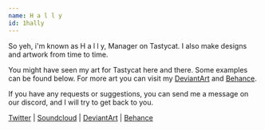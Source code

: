 ```yaml
---
name: H a l l y
id: 1hally
---
```

So yeh, i'm known as H a l l y, Manager on Tastycat. I also make designs and artwork from time to time.

You might have seen my art for Tastycat here and there. Some examples can be found below. For more art you can visit my [DeviantArt](http://hallynl.deviantart.com/) and [Behance](https://www.behance.net/hally_nl).

If you have any requests or suggestions, you can send me a message on our discord, and I will try to get back to you.

[Twitter](https://twitter.com/hally_nl) | [Soundcloud](https://soundcloud.com/hally_nl) | [DeviantArt](http://hallynl.deviantart.com/) | [Behance](https://www.behance.net/hally_nl)
